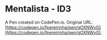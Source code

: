 # Mentalista - ID3

A Pen created on CodePen.io. Original URL: [https://codepen.io/fpereirinha/pen/gOXNWvG](https://codepen.io/fpereirinha/pen/gOXNWvG).



